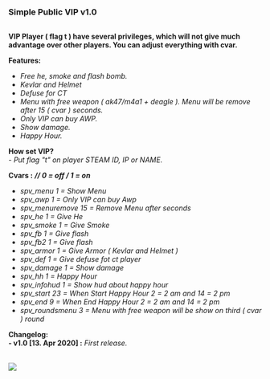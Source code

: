 ### Simple Public VIP v1.0
![[](https://github.com/alghtryer/AMXX/blob/master/SimplePublicVIP/spv.rar?raw=true)](https://img.shields.io/badge/DOWNLOAD-blue)


**VIP Player ( flag t ) have several privileges, which will not give much advantage over other players. 
You can adjust everything with cvar.**

**Features:**
- *Free he, smoke and flash bomb.*
- *Kevlar and Helmet*
- *Defuse for CT*
- *Menu with free weapon	( ak47/m4a1 + deagle ). Menu will be remove after 15 ( cvar ) seconds.*  
- *Only VIP can buy AWP.*
- *Show damage.*
- *Happy Hour.*

**How set VIP?** <br>
*- Put flag "t" on player STEAM ID, IP or NAME.*

**Cvars :** 
***// 0 = off / 1 = on***
- *spv_menu 1 = Show Menu*
- *spv_awp 1 = Only VIP can buy Awp*
- *spv_menuremove 15 = Remove Menu after seconds*
- *spv_he 1 = Give He*
- *spv_smoke 1 = Give Smoke*
- *spv_fb 1 = Give flash*
- *spv_fb2 1 = Give flash*
- *spv_armor 1 = Give Armor ( Kevlar and Helmet )*
- *spv_def 1 = Give defuse fot ct player*
- *spv_damage 1 = Show damage*
- *spv_hh 1 = Happy Hour*
- *spv_infohud 1 = Show hud about happy hour* 
- *spv_start 23 = When Start Happy Hour 2 = 2 am and 14 = 2 pm*
- *spv_end 9 = When End Happy Hour 2 = 2 am and 14 = 2 pm*	
- *spv_roundsmenu 3 = Menu with free weapon will be show on third ( cvar ) round*


**Changelog:** <br>
**- v1.0 [13. Apr 2020] :** *First release.* <br>
<br>

![](https://i.imgur.com/SfHMrn1.png)
